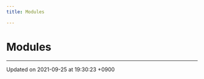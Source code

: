 ```yaml
---
title: Modules

---
```


# Modules







-------------------------------

Updated on 2021-09-25 at 19:30:23 +0900
